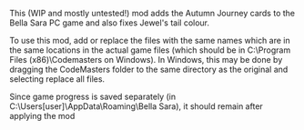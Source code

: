 This (WIP and mostly untested!) mod adds the Autumn Journey cards to the Bella Sara PC game and also fixes Jewel's tail colour. 

To use this mod, add or replace the files with the same names which are in the same locations in the actual game files (which should be in C:\Program Files (x86)\Codemasters on Windows).
In Windows, this may be done by dragging the CodeMasters folder to the same directory as the original and selecting replace all files.

Since game progress is saved separately (in C:\Users\[user]\AppData\Roaming\Bella Sara), it should remain after applying the mod
